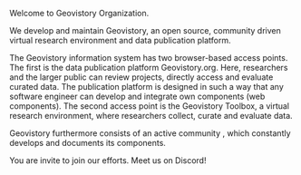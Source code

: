 Welcome to Geovistory Organization.

We develop and maintain Geovistory, an open source, community driven virtual research environment and data publication platform.
 
The Geovistory information system has two browser-based access points. The first is the data publication platform Geovistory.org. Here, researchers and the larger public can review projects, directly access and evaluate curated data. The publication platform is designed in such a way that any software engineer can develop and integrate own components (web components). The second access point is the Geovistory Toolbox, a virtual research environment, where researchers collect, curate and evaluate data.
 
Geovistory furthermore consists of an active community , which constantly develops and documents its components.
 
You are invite to join our efforts. Meet us on Discord!
